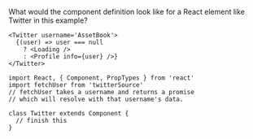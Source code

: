 What would the component definition look like for a React element like Twitter in this example?

```
<Twitter username='AssetBook'>
  {(user) => user === null
    ? <Loading />
    : <Profile info={user} />}
</Twitter>
```

```
import React, { Component, PropTypes } from 'react'
import fetchUser from 'twitterSource'
// fetchUser takes a username and returns a promise
// which will resolve with that username's data.

class Twitter extends Component {
  // finish this
}
```
